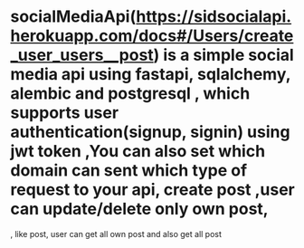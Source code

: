 # socialMediaApi(https://sidsocialapi.herokuapp.com/docs#/Users/create_user_users__post) is a simple social media api using fastapi, sqlalchemy, alembic and postgresql , which supports user authentication(signup, signin) using jwt token ,You can also set which domain can sent which type of request to your api, create post ,user can update/delete only own post,
, like post, user can get all own post and also get all post
